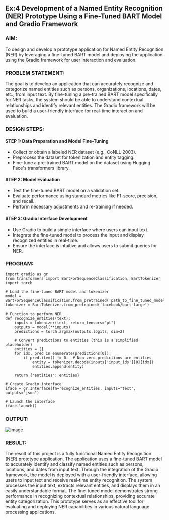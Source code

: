 ## Ex:4 Development of a Named Entity Recognition (NER) Prototype Using a Fine-Tuned BART Model and Gradio Framework

### AIM:
To design and develop a prototype application for Named Entity Recognition (NER) by leveraging a fine-tuned BART model and deploying the application using the Gradio framework for user interaction and evaluation.

### PROBLEM STATEMENT:
The goal is to develop an application that can accurately recognize and categorize named entities such as persons, organizations, locations, dates, etc., from input text. By fine-tuning a pre-trained BART model specifically for NER tasks, the system should be able to understand contextual relationships and identify relevant entities. The Gradio framework will be used to build a user-friendly interface for real-time interaction and evaluation.
### DESIGN STEPS:

#### STEP 1: Data Preparation and Model Fine-Tuning
+ Collect or obtain a labeled NER dataset (e.g., CoNLL-2003).
+ Preprocess the dataset for tokenization and entity tagging.
+ Fine-tune a pre-trained BART model on the dataset using Hugging Face's transformers library.
#### STEP 2: Model Evaluation
+ Test the fine-tuned BART model on a validation set.
+ Evaluate performance using standard metrics like F1-score, precision, and recall.
+ Perform necessary adjustments and re-training if needed.
#### STEP 3: Gradio Interface Development
+ Use Gradio to build a simple interface where users can input text.
+ Integrate the fine-tuned model to process the input and display recognized entities in real-time.
+ Ensure the interface is intuitive and allows users to submit queries for NER.

### PROGRAM:
```
import gradio as gr
from transformers import BartForSequenceClassification, BartTokenizer
import torch

# Load the fine-tuned BART model and tokenizer
model = BartForSequenceClassification.from_pretrained('path_to_fine_tuned_model')
tokenizer = BartTokenizer.from_pretrained('facebook/bart-large')

# Function to perform NER
def recognize_entities(text):
    inputs = tokenizer(text, return_tensors="pt")
    outputs = model(**inputs)
    predictions = torch.argmax(outputs.logits, dim=2)
    
    # Convert predictions to entities (this is a simplified placeholder)
    entities = []
    for idx, pred in enumerate(predictions[0]):
        if pred.item() != 0:  # Non-zero predictions are entities
            entity = tokenizer.decode(inputs['input_ids'][0][idx])
            entities.append(entity)
    
    return {'entities': entities}

# Create Gradio interface
iface = gr.Interface(fn=recognize_entities, inputs="text", outputs="json")

# Launch the interface
iface.launch()
```
### OUTPUT:
![image](https://github.com/user-attachments/assets/670dbc8b-4910-4d5f-9878-8f735a32d870)

### RESULT:
The result of this project is a fully functional Named Entity Recognition (NER) prototype application. The application uses a fine-tuned BART model to accurately identify and classify named entities such as persons, locations, and dates from input text. Through the integration of the Gradio framework, the model is deployed with a user-friendly interface, allowing users to input text and receive real-time entity recognition. The system processes the input text, extracts relevant entities, and displays them in an easily understandable format. The fine-tuned model demonstrates strong performance in recognizing contextual relationships, providing accurate entity categorization. This prototype serves as an effective tool for evaluating and deploying NER capabilities in various natural language processing applications.





